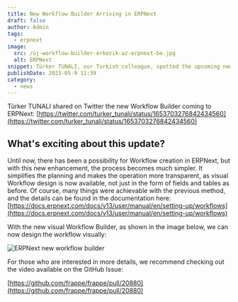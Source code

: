 ```yaml
---
title: New Workflow Builder Arriving in ERPNext
draft: false
author: Admin
tags:
  - erpnext
image:
  src: /új-workflow-builder-érkezik-az-erpnext-be.jpg
  alt: ERPNext
snippet: Türker TUNALI, our Turkish colleague, spotted the upcoming new Workflow Builder in the ERPNext GitHub repository.
publishDate: 2023-05-9 11:39
category:
  - news
---
```


Türker TUNALI shared on Twitter the new Workflow Builder coming to ERPNext: [https://twitter.com/turker_tunali/status/1653703276842434560](https://twitter.com/turker_tunali/status/1653703276842434560)

## What's exciting about this update?

Until now, there has been a possibility for Workflow creation in ERPNext, but with this new enhancement, the process becomes much simpler. It simplifies the planning and makes the operation more transparent, as visual Workflow design is now available, not just in the form of fields and tables as before. Of course, many things were achievable with the previous method, and the details can be found in the documentation here: [https://docs.erpnext.com/docs/v13/user/manual/en/setting-up/workflows](https://docs.erpnext.com/docs/v13/user/manual/en/setting-up/workflows)

With the new visual Workflow Builder, as shown in the image below, we can now design the workflow visually:

![ERPNext new workflow builder](/images/files/ERPNext-new-workflow-builder-01.jpg)

For those who are interested in more details, we recommend checking out the video available on the GitHub Issue:

[https://github.com/frappe/frappe/pull/20880](https://github.com/frappe/frappe/pull/20880)
